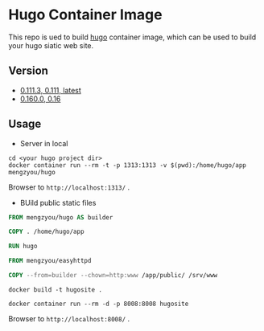 # Hugo Container Image

This repo is ued to build [hugo](https://github.com/gohugoio/hugo) container image, which can be used to build your hugo siatic web site.  

## Version

- [0.111.3, 0.111, latest](https://github.com/gohugoio/hugo/releases/tag/v0.111.3)
- [0.160.0, 0.16](https://github.com/gohugoio/hugo/releases/tag/v0.106.0)  

## Usage

- Server in local

```shell
cd <your hugo project dir>
docker container run --rm -t -p 1313:1313 -v $(pwd):/home/hugo/app mengzyou/hugo
```

Browser to `http://localhost:1313/` .  

- BUild public static files  

```Dockerfile
FROM mengzyou/hugo AS builder

COPY . /home/hugo/app

RUN hugo

FROM mengzyou/easyhttpd

COPY --from=builder --chown=http:www /app/public/ /srv/www
```

```shell
docker build -t hugosite .

docker container run --rm -d -p 8008:8008 hugosite
```

Browser to `http://localhost:8008/` .
